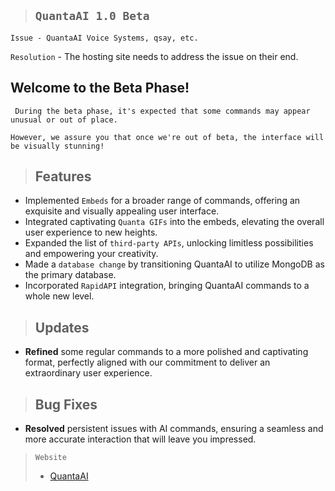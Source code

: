 

 >## ```QuantaAI 1.0 Beta```

``` 
Issue - QuantaAI Voice Systems, qsay, etc. 
```
``` Resolution ``` - The hosting site needs to address the issue on their end.

## Welcome to the Beta Phase!

``` During the beta phase, it's expected that some commands may appear unusual or out of place.```

```However, we assure you that once we're out of beta, the interface will be visually stunning! ```

> ## Features 

- Implemented ```Embeds``` for a broader range of commands, offering an exquisite and visually appealing user interface.
- Integrated captivating ```Quanta GIFs``` into the embeds, elevating the overall user experience to new heights.
- Expanded the list of ```third-party APIs```, unlocking limitless possibilities and empowering your creativity.
- Made a ```database change``` by transitioning QuantaAI to utilize MongoDB as the primary database.
- Incorporated ```RapidAPI``` integration, bringing QuantaAI commands to a whole new level.

> ## Updates

- **Refined** some regular commands to a more polished and captivating format, perfectly aligned with our commitment to deliver an extraordinary user experience.

> ## Bug Fixes

- **Resolved** persistent issues with AI commands, ensuring a seamless and more accurate interaction that will leave you impressed.


> ```Website``` 
>
>- [QuantaAI](http://wadderprojects.bhweb.ws)